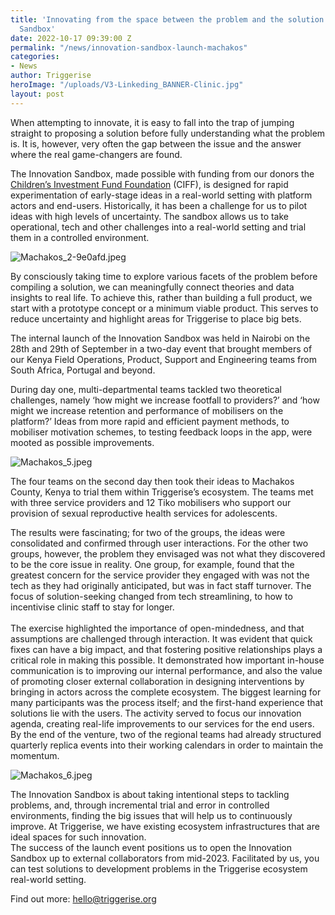 ```yaml
---
title: 'Innovating from the space between the problem and the solution: The Innovation
  Sandbox'
date: 2022-10-17 09:39:00 Z
permalink: "/news/innovation-sandbox-launch-machakos"
categories:
- News
author: Triggerise
heroImage: "/uploads/V3-Linkeding_BANNER-Clinic.jpg"
layout: post
---
```


When attempting to innovate, it is easy to fall into the trap of jumping straight to proposing a solution before fully understanding what the problem is. It is, however, very often the gap between the issue and the answer where the real game-changers are found.

The Innovation Sandbox, made possible with funding from our donors the [Children’s Investment Fund Foundation](http://ciff.org/) (CIFF), is designed for rapid experimentation of early-stage ideas in a real-world setting with platform actors and end-users. Historically, it has been a challenge for us to pilot ideas with high levels of uncertainty. The sandbox allows us to take operational, tech and other challenges into a real-world setting and trial them in a controlled environment.

![Machakos_2-9e0afd.jpeg](/uploads/Machakos_2-9e0afd.jpeg)

By consciously taking time to explore various facets of the problem before compiling a solution, we can meaningfully connect theories and data insights to real life. To achieve this, rather than building a full product, we start with a prototype concept or a minimum viable product. This serves to reduce uncertainty and highlight areas for Triggerise to place big bets.

The internal launch of the Innovation Sandbox was held in Nairobi on the 28th and 29th of September in a two-day event that brought members of our Kenya Field Operations, Product, Support and Engineering teams from South Africa, Portugal and beyond.

During day one, multi-departmental teams tackled two theoretical challenges, namely ‘how might we increase footfall to providers?’ and ‘how might we increase retention and performance of mobilisers on the platform?’ Ideas from more rapid and efficient payment methods, to mobiliser motivation schemes, to testing feedback loops in the app, were mooted as possible improvements.

![Machakos_5.jpeg](/uploads/Machakos_5.jpeg)

The four teams on the second day then took their ideas to Machakos County, Kenya to trial them within Triggerise’s ecosystem. The teams met with three service providers and 12 Tiko mobilisers who support our provision of sexual reproductive health services for adolescents.

The results were fascinating; for two of the groups, the ideas were consolidated and confirmed through user interactions. For the other two groups, however, the problem they envisaged was not what they discovered to be the core issue in reality. One group, for example, found that the greatest concern for the service provider they engaged with was not the tech as they had originally anticipated, but was in fact staff turnover. The focus of solution-seeking changed from tech streamlining, to how to incentivise clinic staff to stay for longer.\
\
The exercise highlighted the importance of open-mindedness, and that assumptions are challenged through interaction. It was evident that quick fixes can have a big impact, and that fostering positive relationships plays a critical role in making this possible. It demonstrated how important in-house communication is to improving our internal performance, and also the value of promoting closer external collaboration in designing interventions by bringing in actors across the complete ecosystem.
The biggest learning for many participants was the process itself; and the first-hand experience that solutions lie with the users. The activity served to focus our innovation agenda, creating real-life improvements to our services for the end users. By the end of the venture, two of the regional teams had already structured quarterly replica events into their working calendars in order to maintain the momentum.

![Machakos_6.jpeg](/uploads/Machakos_6.jpeg)

The Innovation Sandbox is about taking intentional steps to tackling problems, and, through incremental trial and error in controlled environments, finding the big issues that will help us to continuously improve. At Triggerise, we have existing ecosystem infrastructures that are ideal spaces for such innovation.
\
The success of the launch event positions us to open the Innovation Sandbox up to external collaborators from mid-2023. Facilitated by us, you can test solutions to development problems in the Triggerise ecosystem real-world setting.

Find out more: [hello@triggerise.org](http://mailto:hello@triggerise.org)